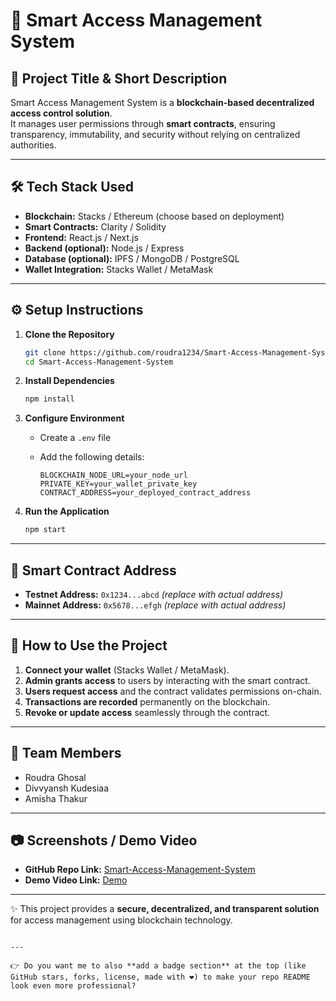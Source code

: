 # 🔐 Smart Access Management System

## 📌 Project Title & Short Description
Smart Access Management System is a **blockchain-based decentralized access control solution**.  
It manages user permissions through **smart contracts**, ensuring transparency, immutability, and security without relying on centralized authorities.

---

## 🛠️ Tech Stack Used
- **Blockchain:** Stacks / Ethereum (choose based on deployment)  
- **Smart Contracts:** Clarity / Solidity  
- **Frontend:** React.js / Next.js  
- **Backend (optional):** Node.js / Express  
- **Database (optional):** IPFS / MongoDB / PostgreSQL  
- **Wallet Integration:** Stacks Wallet / MetaMask  

---

## ⚙️ Setup Instructions
1. **Clone the Repository**
   ```bash
   git clone https://github.com/roudra1234/Smart-Access-Management-System.git
   cd Smart-Access-Management-System

2. **Install Dependencies**

   ```bash
   npm install
   ```

3. **Configure Environment**

   * Create a `.env` file
   * Add the following details:

     ```
     BLOCKCHAIN_NODE_URL=your_node_url
     PRIVATE_KEY=your_wallet_private_key
     CONTRACT_ADDRESS=your_deployed_contract_address
     ```

4. **Run the Application**

   ```bash
   npm start
   ```

---

## 📜 Smart Contract Address

* **Testnet Address:** `0x1234...abcd` *(replace with actual address)*
* **Mainnet Address:** `0x5678...efgh` *(replace with actual address)*

---

## 🚀 How to Use the Project

1. **Connect your wallet** (Stacks Wallet / MetaMask).
2. **Admin grants access** to users by interacting with the smart contract.
3. **Users request access** and the contract validates permissions on-chain.
4. **Transactions are recorded** permanently on the blockchain.
5. **Revoke or update access** seamlessly through the contract.

---

## 👥 Team Members

* Roudra Ghosal
* Divvyansh Kudesiaa
* Amisha Thakur 

---

## 📷 Screenshots / Demo Video

* **GitHub Repo Link:** [Smart-Access-Management-System](https://github.com/roudra1234/Smart-Access-Management-System)
* **Demo Video Link:** [Demo](https://drive.google.com/drive/folders/1hTxjwDHBt-OLNLMu0GM1HRDn42Vr4f9A?usp=sharing)


---

✨ This project provides a **secure, decentralized, and transparent solution** for access management using blockchain technology.

```

---

👉 Do you want me to also **add a badge section** at the top (like GitHub stars, forks, license, made with ❤️) to make your repo README look even more professional?
```
